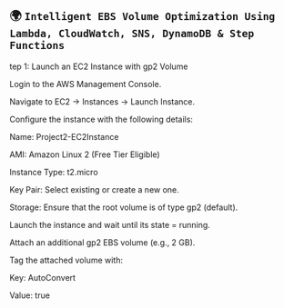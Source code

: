 ## 🌍 `Intelligent EBS Volume Optimization Using Lambda, CloudWatch, SNS, DynamoDB & Step Functions`



tep 1: Launch an EC2 Instance with gp2 Volume

Login to the AWS Management Console.

Navigate to EC2 → Instances → Launch Instance.

Configure the instance with the following details:

Name: Project2-EC2Instance

AMI: Amazon Linux 2 (Free Tier Eligible)

Instance Type: t2.micro

Key Pair: Select existing or create a new one.

Storage: Ensure that the root volume is of type gp2 (default).

Launch the instance and wait until its state = running.

Attach an additional gp2 EBS volume (e.g., 2 GB).

Tag the attached volume with:

Key: AutoConvert

Value: true
